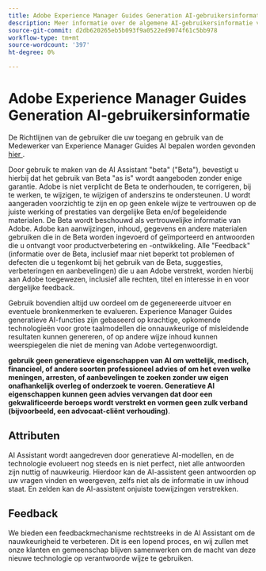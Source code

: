```yaml
---
title: Adobe Experience Manager Guides Generation AI-gebruikersinformatie
description: Meer informatie over de algemene AI-gebruikersinformatie vindt u in Adobe Experience Manager Guides wanneer u AI Assistant gebruikt.
source-git-commit: d2db620265eb5b093f9a0522ed9074f61c5bb978
workflow-type: tm+mt
source-wordcount: '397'
ht-degree: 0%

---
```



# Adobe Experience Manager Guides Generation AI-gebruikersinformatie

De Richtlijnen van de gebruiker die uw toegang en gebruik van de Medewerker van Experience Manager Guides AI bepalen worden gevonden [&#x200B; hier &#x200B;](https://www.adobe.com/legal/licenses-terms/adobe-dx-gen-ai-user-guidelines.html).

Door gebruik te maken van de AI Assistant &quot;beta&quot; (&quot;Beta&quot;), bevestigt u hierbij dat het gebruik van Beta &quot;as is&quot; wordt aangeboden zonder enige garantie. Adobe is niet verplicht de Beta te onderhouden, te corrigeren, bij te werken, te wijzigen, te wijzigen of anderszins te ondersteunen. U wordt aangeraden voorzichtig te zijn en op geen enkele wijze te vertrouwen op de juiste werking of prestaties van dergelijke Beta en/of begeleidende materialen. De Beta wordt beschouwd als vertrouwelijke informatie van Adobe. Adobe kan aanwijzingen, inhoud, gegevens en andere materialen gebruiken die in de Beta worden ingevoerd of geïmporteerd en antwoorden die u ontvangt voor productverbetering en -ontwikkeling. Alle &quot;Feedback&quot; (informatie over de Beta, inclusief maar niet beperkt tot problemen of defecten die u tegenkomt bij het gebruik van de Beta, suggesties, verbeteringen en aanbevelingen) die u aan Adobe verstrekt, worden hierbij aan Adobe toegewezen, inclusief alle rechten, titel en interesse in en voor dergelijke feedback. 

Gebruik bovendien altijd uw oordeel om de gegenereerde uitvoer en eventuele bronkenmerken te evalueren. Experience Manager Guides generatieve AI-functies zijn gebaseerd op krachtige, opkomende technologieën voor grote taalmodellen die onnauwkeurige of misleidende resultaten kunnen genereren, of op andere wijze inhoud kunnen weerspiegelen die niet de mening van Adobe vertegenwoordigt.

**gebruik geen generatieve eigenschappen van AI om wettelijk, medisch, financieel, of andere soorten professioneel advies of om het even welke meningen, arresten, of aanbevelingen te zoeken zonder uw eigen onafhankelijk overleg of onderzoek te voeren. Generatieve AI eigenschappen kunnen geen advies vervangen dat door een gekwalificeerde beroeps wordt verstrekt en vormen geen zulk verband (bijvoorbeeld, een advocaat-cliënt verhouding)**.

## Attributen

AI Assistant wordt aangedreven door generatieve AI-modellen, en de technologie evolueert nog steeds en is niet perfect, niet alle antwoorden zijn nuttig of nauwkeurig. Hierdoor kan de AI-assistent geen antwoorden op uw vragen vinden en weergeven, zelfs niet als de informatie in uw inhoud staat. En zelden kan de AI-assistent onjuiste toewijzingen verstrekken.

## Feedback

We bieden een feedbackmechanisme rechtstreeks in de AI Assistant om de nauwkeurigheid te verbeteren. Dit is een lopend proces, en wij zullen met onze klanten en gemeenschap blijven samenwerken om de macht van deze nieuwe technologie op verantwoorde wijze te gebruiken.


